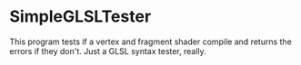 SimpleGLSLTester
================

This program tests if a vertex and fragment shader compile and returns the errors if they don't. Just a GLSL syntax tester, really.
